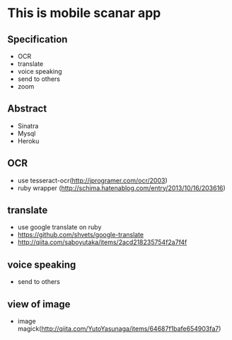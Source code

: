 # This is mobile scanar app

## Specification
- OCR
- translate
- voice speaking
- send to others
- zoom

## Abstract
- Sinatra
- Mysql
- Heroku

## OCR
- use tesseract-ocr(http://jprogramer.com/ocr/2003)
- ruby wrapper (http://schima.hatenablog.com/entry/2013/10/16/203616)

## translate
- use google translate on ruby
- https://github.com/shvets/google-translate
- http://qiita.com/saboyutaka/items/2acd218235754f2a7f4f

## voice speaking
- send to others

## view of image
- image magick(http://qiita.com/YutoYasunaga/items/64687f1bafe654903fa7) 
